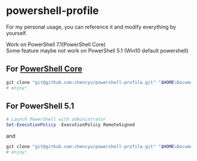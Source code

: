 
# powershell-profile

For my personal usage, you can reference it and modify everything by yourself.

Work on PowerShell 7.1(PowerShell Core)  
Some feature maybe not work on PowerShell 5.1 (Win10 default powershell)  

## For [PowerShell Core](https://github.com/PowerShell/PowerShell/releases)

```PowerShell
git clone "git@github.com:chencyu/powershell-profile.git" "$HOME\Documents\PowerShell"
# enjoy!
```

## For PowerShell 5.1

```PowerShell
# Launch PowerShell with administrator
Set-ExecutionPolicy -ExecutionPolicy RemoteSigned
```

and

```PowerShell
git clone "git@github.com:chencyu/powershell-profile.git" "$HOME\Documents\PowerShell"
# enjoy!
```
